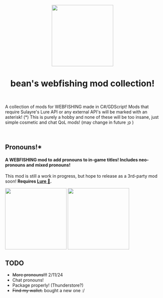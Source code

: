 <p align="center">
<img src="https://github.com/user-attachments/assets/027c8278-df3d-4c2d-9a1b-6324732385ec" height=200px width=200px>
</p>

<h1 align="center">
  bean's webfishing mod collection!
</h1>
<br>

<p>A collection of mods for WEBFISHING made in C#/GDScript! Mods that require Sulayre's Lure API or any external API's will be marked with an asterisk! (*)
This is purely a hobby and none of these will be too insane, just simple cosmetic and chat QoL mods! (may change in future ;p )</p>
<br>

## Pronouns!*
#### A WEBFISHING mod to add pronouns to in-game titles! Includes neo-pronouns and mixed pronouns!

This mod is still a work in progress, but hope to release as a 3rd-party mod soon! **Requires [Lure 🦞](https://github.com/Sulayre/WebfishingLure).**

<p>
<img src="https://github.com/user-attachments/assets/2910cc5a-6e8f-43c3-a295-7b3ec7aabde7" height=200px width=200px>
<img src="https://github.com/user-attachments/assets/7a7fda7b-7cb8-4c95-8557-237688444300" height=200px width=200px>
</p>


## TODO
- ~~More pronouns!!!~~ 2/11/24
- Chat pronouns!
- Package properly! (Thunderstore?)
- ~~Find my wallet.~~ bought a new one :/

